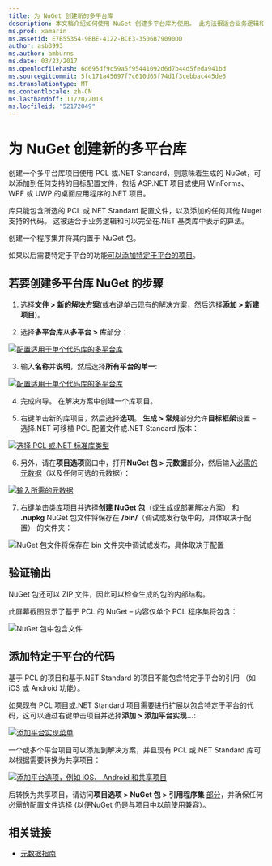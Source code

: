 ```yaml
---
title: 为 NuGet 创建新的多平台库
description: 本文档介绍如何使用 NuGet 创建多平台库为使用。 此方法很适合业务逻辑和算法，可以完全在.NET 基类库中表示，并会因此而无需特定于平台的代码的所有目标平台上运行。
ms.prod: xamarin
ms.assetid: E7B55354-9BBE-4122-BCE3-3506B79090DD
author: asb3993
ms.author: amburns
ms.date: 03/23/2017
ms.openlocfilehash: 6d695df9c59a5f95441092d6d7b44d5feda941bd
ms.sourcegitcommit: 5fc171a45697f7c610d65f74d1f3cebbac445de6
ms.translationtype: MT
ms.contentlocale: zh-CN
ms.lasthandoff: 11/20/2018
ms.locfileid: "52172049"
---
```

# <a name="creating-a-new-multiplatform-library-for-nuget"></a>为 NuGet 创建新的多平台库

创建一个多平台库项目使用 PCL 或.NET Standard，则意味着生成的 NuGet，可以添加到任何支持的目标配置文件，包括 ASP.NET 项目或使用 WinForms、 WPF 或 UWP 的桌面应用程序的.NET 项目。

库只能包含所选的 PCL 或.NET Standard 配置文件，以及添加的任何其他 Nuget 支持的代码。
这被适合于业务逻辑和可以完全在.NET 基类库中表示的算法。

创建一个程序集并将其内置于 NuGet 包。

如果以后需要特定于平台的功能[可以添加特定于平台的项目](#add-platforms)。

## <a name="steps-to-create-a-multiplatform-library-nuget"></a>若要创建多平台库 NuGet 的步骤

1. 选择**文件 > 新的解决方案**(或右键单击现有的解决方案，然后选择**添加 > 新建项目**)。

2. 选择**多平台库**从**多平台 > 库**部分：

  [![](single-codebase-images/mulitplatform-library-sml.png "配置适用于单个代码库的多平台库")](single-codebase-images/mulitplatform-library.png#lightbox)

3. 输入**名称**并**说明**，然后选择**所有平台的单一**:

  [![](single-codebase-images/single-configure-sml.png "配置适用于单个代码库的多平台库")](single-codebase-images/single-configure.png#lightbox)

4. 完成向导。 在解决方案中创建一个库项目。

5. 右键单击新的库项目，然后选择**选项**。 **生成 > 常规**部分允许**目标框架**设置 – 选择.NET 可移植 PCL 配置文件或.NET Standard 版本：

  [![](single-codebase-images/single-choose-type-sml.png "选择 PCL 或.NET 标准库类型")](single-codebase-images/single-choose-type.png#lightbox)

6. 另外，请在**项目选项**窗口中，打开**NuGet 包 > 元数据**部分，然后输入[必需的元数据](~/cross-platform/app-fundamentals/nuget-multiplatform-libraries/metadata.md)（以及任何可选的元数据）：

  [![](single-codebase-images/single-metadata-sml.png "输入所需的元数据")](single-codebase-images/single-metadata.png#lightbox)

7. 右键单击类库项目并选择**创建 NuGet 包**（或生成或部署解决方案） 和 **.nupkg** NuGet 包文件将保存在 **/bin/**（调试或发行版中的，具体取决于配置） 的文件夹：

  ![](single-codebase-images/create-nuget-package.png "NuGet 包文件将保存在 bin 文件夹中调试或发布，具体取决于配置")


## <a name="verifying-the-output"></a>验证输出

NuGet 包还可以 ZIP 文件，因此可以检查生成的包的内部结构。

此屏幕截图显示了基于 PCL 的 NuGet – 内容仅单个 PCL 程序集将包含：

![](single-codebase-images/nuget-output.png "NuGet 包中包含文件")

<a name="add-platforms" />

## <a name="adding-platform-specific-code"></a>添加特定于平台的代码

基于 PCL 的项目和基于.NET Standard 的项目不能包含特定于平台的引用 （如 iOS 或 Android 功能）。

如果现有 PCL 项目或.NET Standard 项目需要进行扩展以包含特定于平台的代码，这可以通过右键单击项目并选择**添加 > 添加平台实现...**:

[![](single-codebase-images/add-later-sml.png "添加平台实现菜单")](single-codebase-images/add-later.png#lightbox)

一个或多个平台项目可以添加到解决方案，并且现有 PCL 或.NET Standard 库可以根据需要转换为共享项目：

[![](single-codebase-images/add-later-platforms-sml.png "添加平台选项，例如 iOS、 Android 和共享项目")](single-codebase-images/add-later-platforms-sml.png#lightbox)

后转换为共享项目，请访问**项目选项 > NuGet 包 > 引用程序集**
[部分](~/cross-platform/app-fundamentals/nuget-multiplatform-libraries/platform-specific.md)，并确保任何必需的配置文件选择 (以便NuGet 仍是与项目中以前使用兼容）。


## <a name="related-links"></a>相关链接

- [元数据指南](~/cross-platform/app-fundamentals/nuget-multiplatform-libraries/metadata.md)
